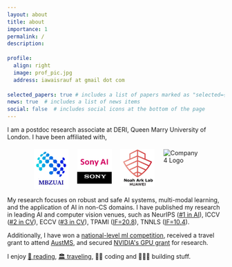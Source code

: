 ```yaml
---
layout: about
title: about
importance: 1
permalink: /
description: 

profile:
  align: right
  image: prof_pic.jpg
  address: iawaisrauf at gmail dot com
  
selected_papers: true # includes a list of papers marked as "selected={true}"
news: true  # includes a list of news items
social: false  # includes social icons at the bottom of the page
---
```


<style>
.logos-container {
    display: flex;
    justify-content: center;
    flex-wrap: wrap;
    gap: 20px;
    margin-top: 20px;
}

.logo {
    width: 100%;
    max-width: 40px;
    height: auto;
    transition: all 0.3s ease-in-out;
}

/* Responsive adjustments */
@media (min-width: 540px) {
    .logo {
        max-width: 70px; 
    }
}

@media (min-width: 900px) {
    .logo {
        max-width: 80px;
    }
}

@media (max-width: 480px) {
    .logos-container {
        gap: 10px;
    }
    .logo {
        max-width: 45px;
    }
}
</style>

I am a postdoc research associate at DERI, Queen Marry University of London. I have been affiliated with, 
  <div class="logos-container">
          <div class="company">
            <img src="assets/img/mbzuai.png" alt="" class="logo">
        </div>
        <div class="company">
            <img src="assets/img/sonyai.jpg" alt="" class="logo">
        </div>
        <div class="company">
            <img src="assets/img/huawei.png" alt="" class="logo">
        </div>
      <div class="company">
            <img src="https://encrypted-tbn0.gstatic.com/images?q=tbn:ANd9GcSW-zl6llLzUFvqZSCz-lFtmypVHGfg9p0s8w&s" alt="Company 4 Logo" class="logo">
        </div>
    </div>

<!-- <ul>
 <li> RA at <a href="https://mbzuai.ac.ae/"> MBZUAI</a>, among <a href="https://csrankings.org/#/index?ai&vision&mlmining&nlp&world">top 15 AI research institutes</a></li>
  <li> RA at <a href="https://ai.sony/">Sony AI</a>, Japan
  </li>
  <li> RA at AI Theory Group of <a href="http://www.noahlab.com.hk/">Huawei's Noah Ark Lab</a> in Hong Kong
  </li>
  <li> Ph.D. Student and RA at <a href="https://sites.google.com/khu.ac.kr/mlvclab/">MLVC Lab</a> in South Korea
  </li> -->
  <!-- <li> RA at <a href="http://www.spider.itu.edu.pk">SPIDER Lab</a> and a TA for five grad and undergrad courses, including <a href="https://awaisrauf.github.io/ee512/" class="muted-link">machine learning</a> at <a href="http://www.itu.edu.pk/" class="muted-link">ITU </a> </li> -->
  <!-- <li> Teaching Assistant for graduate and undergraduate courses, including <a href="https://awaisrauf.github.io/ee512/" class="muted-link">machine learning</a> -->
<!-- </ul> -->

My research focuses on robust and safe AI systems, multi-modal learning, and the application of AI in non-CS domains. I have published my research in leading AI and computer vision venues, such as NeurIPS ([#1 in AI](https://scholar.google.com.hk/citations?view_op=top_venues&hl=en&vq=eng_artificialintelligence)), ICCV ([#2 in CV](https://scholar.google.com.hk/citations?view_op=top_venues&hl=en&vq=eng_computervisionpatternrecognition)), ECCV ([#3 in CV](https://scholar.google.com.hk/citations?view_op=top_venues&hl=en&vq=eng_computervisionpatternrecognition)), TPAMI ([IF=20.8](https://ieeexplore.ieee.org/xpl/RecentIssue.jsp?punumber=34)), TNNLS ([IF=10.4](https://cis.ieee.org/publications/t-neural-networks-and-learning-systems)).



<!-- <div class="logos-container">
        <img src="https://yt3.googleusercontent.com/_q_p7qZP7kmN9_F2Sf26zcUI23ShtGlFZNdGvdOp09ymubZI-q_32m2Sz-LRw5K2zfX2PF__=s900-c-k-c0x00ffffff-no-rj" alt="Company 1 Logo" class="logo">
        <img src="https://avatars.githubusercontent.com/u/12619994?s=200&v=4" alt="Company 2 Logo" class="logo">
        <img src="https://pbs.twimg.com/profile_images/1540236845400866817/snSslwU-_400x400.jpg" alt="Company 3 Logo" class="logo">
        <img src="https://lh6.googleusercontent.com/NwuzzRSYASBEdncLUKgnLhswIGbMgZopmw1--NSy62gXrHAoZEGUmkL6gxECJfJoXWrucXgG4gC2GSxUcobM1zk=w16383" alt="Company 4 Logo" class="logo">
    </div> -->


 <!-- Details of my researcher is available here. I regularly contribute as a reviewer for top conferences such as NeurIPS, CVPR, ICLR, ICCV, and AISTATS. -->
 <!-- MICCAI ([#4 in Med. Imaging](https://scholar.google.com.hk/citations?view_op=top_venues&hl=en&vq=med_radiologymedicalimaging)), COLING ([#5 in Comp. Linguistics](https://scholar.google.com.hk/citations?view_op=top_venues&hl=en&vq=eng_computationallinguistics)), and WACV ([#9 in CV](https://scholar.google.com.hk/citations?view_op=top_venues&hl=en&vq=eng_computervisionpatternrecognition)). Details of my researcher is available here.   -->

 Additionally, I have won a [national-level ml competition](https://propakistani.pk/2018/08/01/first-ever-election-prediction-contest-in-pakistan-concludes/), received a travel grant to attend [AustMS](https://sites.google.com/view/2022-workshop-bridgingmathstcs), and secured [NVIDIA's GPU grant](https://developer.nvidia.com/academic_gpu_seeding) for research.

I enjoy [📖 reading](https://www.goodreads.com/review/list/90419452-awais?page=1&per_page=100&print=true&ref=nav_mybooks&shelf=read&utf8), [🏛 traveling](), 🧑‍💻 coding and 👷🏼‍♂️ building stuff.

